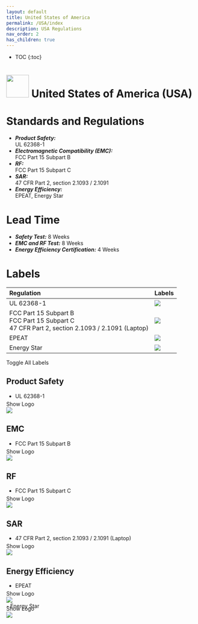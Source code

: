 ```yaml
---
layout: default
title: United States of America  
permalink: /USA/index
description: USA Regulations
nav_order: 2
has_children: true
---
```



* TOC
{:toc}

<h1> 
<img src="/assets/images/country-flag/usa-flag.png" style="width: 60px"/>
United States of America (USA) </h1>


# Standards and Regulations
- ***Product Safety:*** <br> UL 62368-1
- ***Electromagnetic Compatibility (EMC):*** <br> FCC Part 15 Subpart B
- ***RF:*** <br> FCC Part 15 Subpart C
- ***SAR:*** <br> 47 CFR Part 2, section 2.1093 / 2.1091
- ***Energy Efficiency:*** <br> EPEAT, Energy Star


# Lead Time
- ***Safety Test:*** 8 Weeks
- ***EMC and RF Test:*** 8 Weeks
- ***Energy Efficiency Certification:*** 4 Weeks


# Labels

| Regulation   | Labels |
|:-------------|:------|
| UL 62368-1  | <img src="/assets/images/usa_logo/UL.png" class="center-twenty"/> |
| FCC Part 15 Subpart B <br> FCC Part 15 Subpart C <br> 47 CFR Part 2, section 2.1093 / 2.1091 (Laptop) | <img src="/assets/images/usa_logo/FCC.png" class="center-twenty"/>|
| EPEAT | <img src="/assets/images/usa_logo/EPEAT.png" class="center-twenty"/>|
| Energy Star | <img src="/assets/images/usa_logo/EnergyStar.png" class="center-twenty"/> |

<btn class="btn-collapsible-toggle">Toggle All Labels</btn>

## Product Safety
- UL 62368-1
<div cursor="pointer" class="collapsible" style="margin-top:-10px">Show Logo</div><div class="content">
    <img src="/assets/images/usa_logo/UL.png" class="center-twenty"/>
</div>

## EMC
- FCC Part 15 Subpart B
<div cursor="pointer" class="collapsible" style="margin-top:-10px">Show Logo</div><div class="content">
    <img src="/assets/images/usa_logo/FCC.png" class="center-twenty"/>
</div>

## RF
- FCC Part 15 Subpart C
<div cursor="pointer" class="collapsible" style="margin-top:-10px">Show Logo</div><div class="content">
    <img src="/assets/images/usa_logo/FCC.png" class="center-twenty"/>
</div>

## SAR
-  47 CFR Part 2, section 2.1093 / 2.1091 (Laptop)
<div cursor="pointer" class="collapsible" style="margin-top:-10px">Show Logo</div><div class="content">
    <img src="/assets/images/usa_logo/FCC.png" class="center-twenty"/>
</div>
        
## Energy Efficiency
- EPEAT
<div cursor="pointer" class="collapsible" style="margin-top:-10px">Show Logo</div><div class="content">
    <img src="/assets/images/usa_logo/EPEAT.png" class="center-twenty"/>
</div> 
- Energy Star
<div cursor="pointer" class="collapsible" style="margin-top:-10px">Show Logo</div><div class="content">
    <img src="/assets/images/usa_logo/EnergyStar.png" class="center-twenty"/>
</div> 

